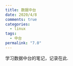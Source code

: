 ```yaml
---
title: 数据中台
date: 2020/4/8
comments: true
categories:
  - linux
tags:
  - 中台
permalink: "7.0"
---
```


学习数据中台的笔记，记录在此.
